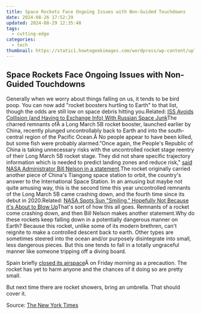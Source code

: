 ```yaml
---
title: Space Rockets Face Ongoing Issues with Non-Guided Touchdowns
date: 2024-08-26 17:52:29
updated: 2024-08-29 12:35:48
tags:
  - cutting-edge
categories:
  - tech
thumbnail: https://static1.howtogeekimages.com/wordpress/wp-content/uploads/2022/11/imageedit_5_4775831124.jpg
---
```


## Space Rockets Face Ongoing Issues with Non-Guided Touchdowns

Generally when we worry about things falling on us, it tends to be bird poop. You can now add "rocket boosters hurtling to Earth" to that list, though the odds are still low on space debris hitting you.Related: [ISS Avoids Collision (and Having to Exchange Info) With Russian Space Junk](https://www.howtogeek.com/843809/iss-avoids-collision-and-having-to-exchange-info-with-russian-space-junk/)The charred remnants ofÂ a Long March 5B rocket booster, launched earlier by China, recently plunged uncontrollably back to Earth and into the south-central region of the Pacific Ocean.Â No people appear to have been killed, but some fish were probably alarmed."Once again, the People's Republic of China is taking unnecessary risks with the uncontrolled rocket stage reentry of their Long March 5B rocket stage. They did not share specific trajectory information which is needed to predict landing zones and reduce risk," [said NASA Administrator Bill Nelson in a statement](https://www.cnn.com/2022/11/04/world/china-rocket-booster-long-march-reentry-scn/index.html).The rocket originally carried another piece of China's Tiangong space station to orbit, the country's answer to the International Space Station. In an amusing but maybe not quite amusing way, this is the second time this year uncontrolled remnants of the Long March 5B came crashing down, and the fourth time since its debut in 2020.Related: [NASA Spots Sun "Smiling," Hopefully Not Because it's About to Blow Up](https://instagram-video-files.techidaily.com/updated-efficient-editing-techniques-mastering-video-cropping-and-exporting-for-2024/)That's sort of how this all goes. Remnants of a rocket come crashing down, and then Bill Nelson makes another statement.Why do these rockets keep falling down in a potentially dangerous manner on Earth? Because this rocket, unlike some of its modern brethren, can't reignite to make a controlled descent back to earth. Other types are sometimes steered into the ocean and/or purposely disintegrate into small, less dangerous pieces. But this one tends to fall in a totally ungraceful manner like someone tripping off a diving board.

 Spain briefly [closed its airspace](https://www.bbc.com/news/world-europe-63513070)Â on Friday morning as a precaution. The rocket has yet to harm anyone and the chances of it doing so are pretty small.

 But next time there are rocket showers, bring an umbrella. That should cover it.

 Source: [The New York Times](https://www.nytimes.com/2022/11/04/science/china-rocket-debris.html)

<ins class="adsbygoogle"
     style="display:block"
     data-ad-format="autorelaxed"
     data-ad-client="ca-pub-7571918770474297"
     data-ad-slot="1223367746"></ins>



<ins class="adsbygoogle"
     style="display:block"
     data-ad-client="ca-pub-7571918770474297"
     data-ad-slot="8358498916"
     data-ad-format="auto"
     data-full-width-responsive="true"></ins>
